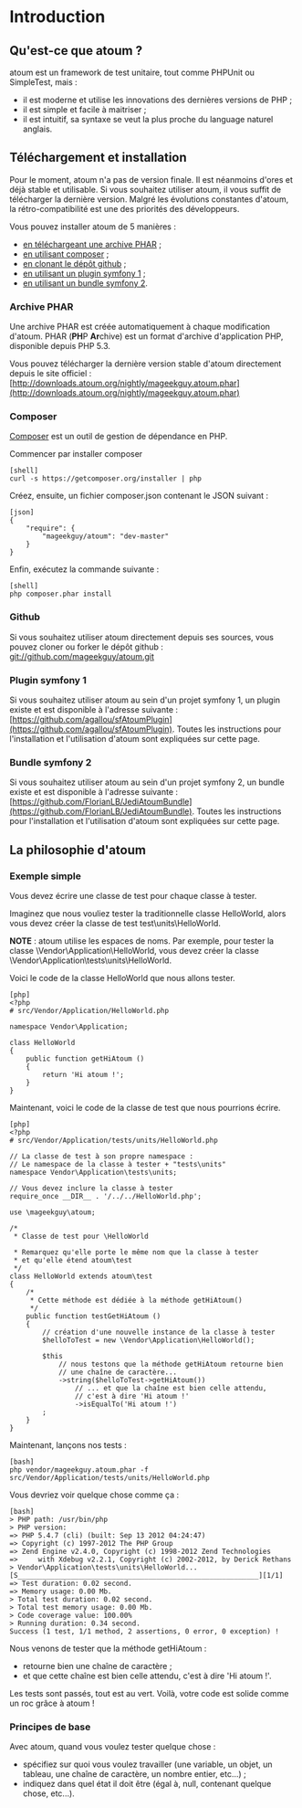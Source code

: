 # Introduction

## Qu'est-ce que atoum ?

atoum est un framework de test unitaire, tout comme PHPUnit ou SimpleTest, mais :

* il est moderne et utilise les innovations des dernières versions de PHP ;
* il est simple et facile à maitriser ;
* il est intuitif, sa syntaxe se veut la plus proche du language naturel anglais.


## Téléchargement et installation

Pour le moment, atoum n'a pas de version finale. Il est néanmoins d'ores et déjà stable et utilisable.
Si vous souhaitez utiliser atoum, il vous suffit de télécharger la dernière version.
Malgré les évolutions constantes d'atoum, la rétro-compatibilité est une des priorités des développeurs.

Vous pouvez installer atoum de 5 manières :

* [en téléchargeant une archive PHAR](#archive-phar) ;
* [en utilisant composer](#composer) ;
* [en clonant le dépôt github](#github) ;
* [en utilisant un plugin symfony 1](#plugin-symfony-1) ;
* [en utilisant un bundle symfony 2](#bundle-symfony-2).


### Archive PHAR

Une archive PHAR est créée automatiquement à chaque modification d'atoum. PHAR (**PH**P **Ar**chive) est un format d'archive d'application PHP, disponible depuis PHP 5.3.

Vous pouvez télécharger la dernière version stable d'atoum directement depuis le site officiel : [http://downloads.atoum.org/nightly/mageekguy.atoum.phar](http://downloads.atoum.org/nightly/mageekguy.atoum.phar)


### Composer

[Composer](http://getcomposer.org) est un outil de gestion de dépendance en PHP.

Commencer par installer composer

    [shell]
    curl -s https://getcomposer.org/installer | php

Créez, ensuite, un fichier composer.json contenant le JSON suivant : 

    [json]
    {
        "require": {
            "mageekguy/atoum": "dev-master"
        }
    }

Enfin, exécutez la commande suivante :

    [shell]
    php composer.phar install


### Github

Si vous souhaitez utiliser atoum directement depuis ses sources, vous pouvez cloner ou forker le dépôt github :
[git://github.com/mageekguy/atoum.git](git://github.com/mageekguy/atoum.git)


### Plugin symfony 1

Si vous souhaitez utiliser atoum au sein d'un projet symfony 1, un plugin existe et est disponible à l'adresse suivante :
[https://github.com/agallou/sfAtoumPlugin](https://github.com/agallou/sfAtoumPlugin).
Toutes les instructions pour l'installation et l'utilisation d'atoum sont expliquées sur cette page.


### Bundle symfony 2

Si vous souhaitez utiliser atoum au sein d'un projet symfony 2, un bundle existe et est disponible à l'adresse suivante :
[https://github.com/FlorianLB/JediAtoumBundle](https://github.com/FlorianLB/JediAtoumBundle).
Toutes les instructions pour l'installation et l'utilisation d'atoum sont expliquées sur cette page.


## La philosophie d'atoum

### Exemple simple

Vous devez écrire une classe de test pour chaque classe à tester.

Imaginez que nous vouliez tester la traditionnelle classe HelloWorld, alors vous devez créer la classe de test test\units\HelloWorld.

**NOTE** : atoum utilise les espaces de noms. Par exemple, pour tester la classe \Vendor\Application\HelloWorld,
vous devez créer la classe \Vendor\Application\tests\units\HelloWorld.

Voici le code de la classe HelloWorld que nous allons tester.

    [php]
    <?php
    # src/Vendor/Application/HelloWorld.php

    namespace Vendor\Application;

    class HelloWorld
    {
        public function getHiAtoum ()
        {
            return 'Hi atoum !';
        }
    }

Maintenant, voici le code de la classe de test que nous pourrions écrire.

    [php]
    <?php
    # src/Vendor/Application/tests/units/HelloWorld.php

    // La classe de test à son propre namespace :
    // Le namespace de la classe à tester + "tests\units"
    namespace Vendor\Application\tests\units;

    // Vous devez inclure la classe à tester
    require_once __DIR__ . '/../../HelloWorld.php';

    use \mageekguy\atoum;

    /*
     * Classe de test pour \HelloWorld

     * Remarquez qu'elle porte le même nom que la classe à tester
     * et qu'elle étend atoum\test
     */
    class HelloWorld extends atoum\test
    {
        /*
         * Cette méthode est dédiée à la méthode getHiAtoum()
         */
        public function testGetHiAtoum ()
        {
            // création d'une nouvelle instance de la classe à tester
            $helloToTest = new \Vendor\Application\HelloWorld();

            $this
                // nous testons que la méthode getHiAtoum retourne bien
                // une chaîne de caractère...
                ->string($helloToTest->getHiAtoum())
                    // ... et que la chaîne est bien celle attendu,
                    // c'est à dire 'Hi atoum !'
                    ->isEqualTo('Hi atoum !')
            ;
        }
    }

Maintenant, lançons nos tests :

    [bash]
    php vendor/mageekguy.atoum.phar -f src/Vendor/Application/tests/units/HelloWorld.php

Vous devriez voir quelque chose comme ça :

    [bash]
    > PHP path: /usr/bin/php
    > PHP version:
    => PHP 5.4.7 (cli) (built: Sep 13 2012 04:24:47)
    => Copyright (c) 1997-2012 The PHP Group
    => Zend Engine v2.4.0, Copyright (c) 1998-2012 Zend Technologies
    =>     with Xdebug v2.2.1, Copyright (c) 2002-2012, by Derick Rethans
    > Vendor\Application\tests\units\HelloWorld...
    [S___________________________________________________________][1/1]
    => Test duration: 0.02 second.
    => Memory usage: 0.00 Mb.
    > Total test duration: 0.02 second.
    > Total test memory usage: 0.00 Mb.
    > Code coverage value: 100.00%
    > Running duration: 0.34 second.
    Success (1 test, 1/1 method, 2 assertions, 0 error, 0 exception) !


Nous venons de tester que la méthode getHiAtoum :

* retourne bien une chaîne de caractère ;
* et que cette chaîne est bien celle attendu, c'est à dire 'Hi atoum !'.

Les tests sont passés, tout est au vert. Voilà, votre code est solide comme un roc grâce à atoum !


### Principes de base

Avec atoum, quand vous voulez tester quelque chose :

* spécifiez sur quoi vous voulez travailler (une variable, un objet, un tableau, une chaîne de caractère, un nombre entier, etc...) ;
* indiquez dans quel état il doit être (égal à, null, contenant quelque chose, etc...).